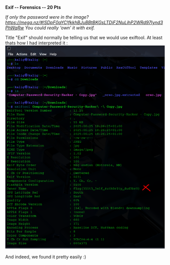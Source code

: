 **Exif -- Forensics -- 20 Pts**

*If only the password were in the image?
https://mega.nz/#!SDpF0aYC!fkkhBJuBBtBKGsLTDiF2NuLihP2WRd97Iynd3PhWqRw You could really ‘own’ it with exif.*

Title "Exif"  should normally be telling us that we would use exiftool. At least thats how I had interpreted it :
![test](https://github.com/Kaalig/CTFLearn-Writeups/blob/7c842ea1cdd76f2b6ceba78a12430deb45d34523/images/Pasted%20image%2020250625192821.png)

And indeed, we found it pretty easily :)
